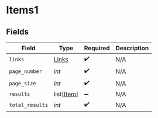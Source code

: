 # Items1


## Fields

| Field                                     | Type                                      | Required                                  | Description                               |
| ----------------------------------------- | ----------------------------------------- | ----------------------------------------- | ----------------------------------------- |
| `links`                                   | [Links](../../models/shared/links.md)     | :heavy_check_mark:                        | N/A                                       |
| `page_number`                             | *int*                                     | :heavy_check_mark:                        | N/A                                       |
| `page_size`                               | *int*                                     | :heavy_check_mark:                        | N/A                                       |
| `results`                                 | list[[Item](../../models/shared/item.md)] | :heavy_minus_sign:                        | N/A                                       |
| `total_results`                           | *int*                                     | :heavy_check_mark:                        | N/A                                       |